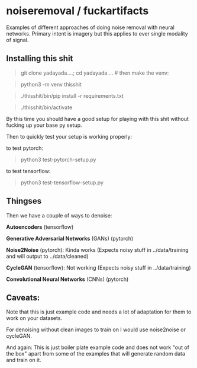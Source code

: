 # noiseremoval / fuckartifacts
Examples of different approaches of doing noise removal with neural networks. Primary intent is imagery but this applies to ever single modality of signal. 

## Installing this shit
> git clone yadayada....; cd yadayada.... # then make the venv:

> python3 -m venv thisshit

> ./thisshit/bin/pip install -r requirements.txt

> ./thisshit/bin/activate

By this time you should have a good setup for playing with this shit without fucking up your base py setup.


Then to quickly test your setup is working properly:

to test pytorch:
> python3 test-pytorch-setup.py

to test tensorflow:
> python3 test-tensorflow-setup.py


## Thingses
Then we have a couple of ways to denoise:


**Autoencoders** (tensorflow)


**Generative Adversarial Networks** (GANs) (pytorch)


**Noise2Noise** (pytorch): Kinda works (Expects noisy stuff in ../data/training and will output to ../data/cleaned)


**CycleGAN** (tensorflow): Not working (Expects noisy stuff in ../data/training)


**Convolutional Neural Networks** (CNNs) (pytorch)



## Caveats:
Note that this is just example code and needs a lot of adaptation for them to work on your datasets.

For denoising without clean images to train on I would use noise2noise or cycleGAN.


And again: This is just boiler plate example code and does not work "out of the box" apart from some of the examples that will generate random data and train on it.

